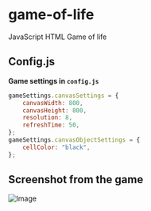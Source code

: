 # game-of-life
JavaScript HTML Game of life 

## Config.js

**Game settings in `config.js`**

``` js
gameSettings.canvasSettings = {
    canvasWidth: 800,
    canvasHeight: 800,
    resolution: 8,
    refreshTime: 50,
};
gameSettings.canvasObjectSettings = {
    cellColor: "black",
};
```

## Screenshot from the game
![Image](https://i.hizliresim.com/rk8cn4q.gif)
